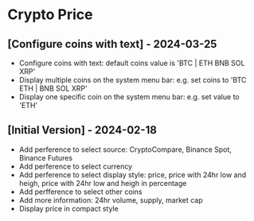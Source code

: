 # Crypto Price

## [Configure coins with text] - 2024-03-25

- Configure coins with text: default coins value is 'BTC | ETH BNB SOL XRP'
- Display multiple coins on the system menu bar: e.g. set coins to 'BTC ETH | BNB SOL XRP'
- Display one specific coin on the system menu bar: e.g. set value to 'ETH'

## [Initial Version] - 2024-02-18

- Add perference to select source: CryptoCompare, Binance Spot, Binance Futures
- Add perference to select currency
- Add perference to select display style: price, price with 24hr low and heigh, price with 24hr low and heigh in percentage
- Add perfference to select other coins
- Add more information: 24hr volume, supply, market cap
- Display price in compact style
